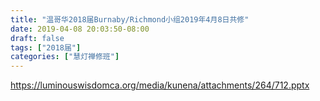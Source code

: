 ```yaml
---
title: "温哥华2018届Burnaby/Richmond小组2019年4月8日共修"
date: 2019-04-08 20:03:50-08:00
draft: false
tags: ["2018届"]
categories: ["慧灯禅修班"]
---
```

https://luminouswisdomca.org/media/kunena/attachments/264/712.pptx
